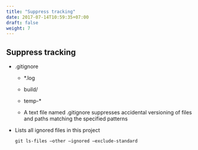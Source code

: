 ```yaml
---
title: "Suppress tracking"
date: 2017-07-14T10:59:35+07:00
draft: false
weight: 7
---
```


## Suppress tracking

  * .gitignore

  	* *.log
  	
  	* build/
  	
  	* temp-*
  	
  	* A text file named .gitignore suppresses accidental versioning of files and paths matching the specified patterns


  - Lists all ignored files in this project

  	`git ls-files –other –ignored –exclude-standard`